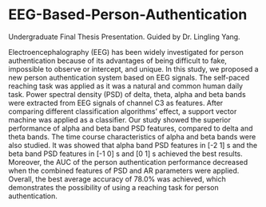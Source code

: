 # EEG-Based-Person-Authentication
Undergraduate Final Thesis Presentation. 
Guided by Dr. Lingling Yang.

Electroencephalography (EEG) has been widely investigated for person authentication because of its advantages of being difficult to fake, impossible to observe or intercept, and unique. In this study, we proposed a new person authentication system based on EEG signals. The self-paced reaching task was applied as it was a natural and common human daily task. Power spectral density (PSD) of delta, theta, alpha and beta bands were extracted from EEG signals of channel C3 as features. After comparing different classification algorithms’ effect, a support vector machine was applied as a classifier. Our study showed the superior performance of alpha and beta band PSD features, compared to delta and theta bands. The time course characteristics of alpha and beta bands were also studied. It was showed that alpha band PSD features in [-2 1] s and the beta band PSD features in [-1 0] s and [0 1] s achieved the best results. Moreover, the AUC of the person authentication performance decreased when the combined features of PSD and AR parameters were applied. Overall, the best average accuracy of 78.0% was achieved, which demonstrates the possibility of using a reaching task for person authentication.
